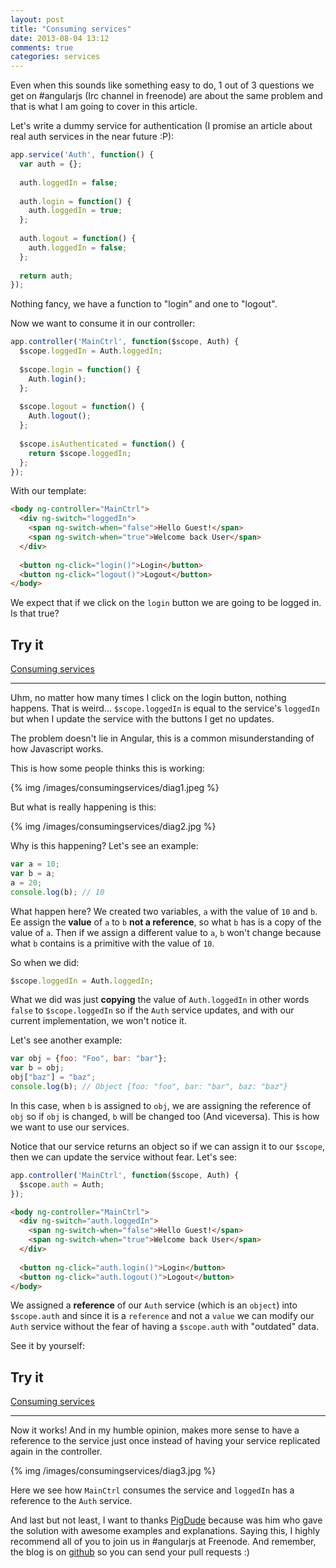 ```yaml
---
layout: post
title: "Consuming services"
date: 2013-08-04 13:12
comments: true
categories: services
---
```


Even when this sounds like something easy to do, 1 out of 3 questions we get on #angularjs (Irc channel in freenode) are about the same problem and that is what I am going to cover in this article.

Let's write a dummy service for authentication (I promise an article about real auth services in the near future :P):

```javascript auth.js
app.service('Auth', function() {
  var auth = {};
  
  auth.loggedIn = false;
  
  auth.login = function() {
    auth.loggedIn = true;
  };
  
  auth.logout = function() {
    auth.loggedIn = false;
  };
  
  return auth;
});
```

<!--more-->

Nothing fancy, we have a function to "login" and one to "logout".

Now we want to consume it in our controller:

```javascript mainctrl.js
app.controller('MainCtrl', function($scope, Auth) {
  $scope.loggedIn = Auth.loggedIn;
  
  $scope.login = function() {
    Auth.login();
  };
  
  $scope.logout = function() {
    Auth.logout();
  };
  
  $scope.isAuthenticated = function() {
    return $scope.loggedIn;
  };
});
```

With our template:

```html index.html
<body ng-controller="MainCtrl">
  <div ng-switch="loggedIn">
    <span ng-switch-when="false">Hello Guest!</span>
    <span ng-switch-when="true">Welcome back User</span>
  </div>
  
  <button ng-click="login()">Login</button>
  <button ng-click="logout()">Logout</button>
</body>
```

We expect that if we click on the `login` button we are going to be logged in. Is that true?

## Try it

<a class="jsbin-embed" href="http://jsbin.com/ajojug/5/embed?live">Consuming services</a><script src="http://static.jsbin.com/js/embed.js"></script>

***

Uhm, no matter how many times I click on the login button, nothing happens. That is weird... `$scope.loggedIn` is equal to the service's `loggedIn` but when I update the service with the buttons I get no updates.

The problem doesn't lie in Angular, this is a common misunderstanding of how Javascript works.

This is how some people thinks this is working:

{% img /images/consumingservices/diag1.jpeg %}

But what is really happening is this:

{% img /images/consumingservices/diag2.jpg %}

Why is this happening? Let's see an example:

```javascript
var a = 10;
var b = a;
a = 20;
console.log(b); // 10
```

What happen here? We created two variables, `a` with the value of `10` and `b`. Ee assign the **value** of `a` to `b` **not a reference**, so what `b` has is a copy of the value of `a`. Then if we assign a different value to `a`, `b` won't change because what `b` contains is a primitive with the value of `10`.

So when we did:

```javascript
$scope.loggedIn = Auth.loggedIn;
```

What we did was just **copying** the value of `Auth.loggedIn` in other words `false` to `$scope.loggedIn` so if the `Auth` service updates, and with our current implementation, we won't notice it.

Let's see another example:

```javascript
var obj = {foo: "Foo", bar: "bar"};
var b = obj;
obj["baz"] = "baz";
console.log(b); // Object {foo: "foo", bar: "bar", baz: "baz"}
```

In this case, when `b` is assigned to `obj`, we are assigning the reference of `obj` so if `obj` is changed, `b` will be changed too (And viceversa). This is how we want to use our services.

Notice that our service returns an object so if we can assign it to our `$scope`, then we can update the service without fear. Let's see:

```javascript auth.js
app.controller('MainCtrl', function($scope, Auth) {
  $scope.auth = Auth;
});
```

```html index.html
<body ng-controller="MainCtrl">
  <div ng-switch="auth.loggedIn">
    <span ng-switch-when="false">Hello Guest!</span>
    <span ng-switch-when="true">Welcome back User</span>
  </div>
  
  <button ng-click="auth.login()">Login</button>
  <button ng-click="auth.logout()">Logout</button>
</body>
```

We assigned a **reference** of our `Auth` service (which is an `object`) into `$scope.auth` and since it is a `reference` and not a `value` we can modify our `Auth` service without the fear of having a `$scope.auth` with "outdated" data.

See it by yourself:

## Try it

<a class="jsbin-embed" href="http://jsbin.com/ajojug/3/embed?live">Consuming services</a><script src="http://static.jsbin.com/js/embed.js"></script>

***

Now it works! And in my humble opinion, makes more sense to have a reference to the service just once instead of having your service replicated again in the controller.

{% img /images/consumingservices/diag3.jpg %}

Here we see how `MainCtrl` consumes the service and `loggedIn` has a reference to the `Auth` service.

And last but not least, I want to thanks [PigDude](https://oinksoft.com/) because was him who gave the solution with awesome examples and explanations. Saying this, I highly recommend all of you to join us in #angularjs at Freenode. And remember, the blog is on [github](https://github.com/Foxandxss/angular-tips) so you can send your pull requests :)
